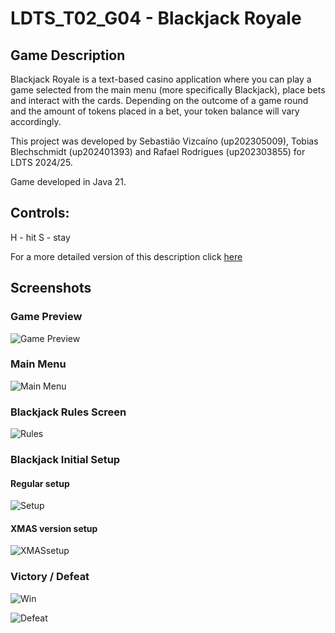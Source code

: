 # LDTS_T02_G04 - Blackjack Royale

## Game Description
Blackjack Royale is a text-based casino application where you can play a game selected from the main menu (more specifically Blackjack), place bets and interact with the cards. Depending on the outcome of a game round and the amount of tokens placed in a bet, your token balance will vary accordingly.

This project was developed by Sebastião Vizcaíno (up202305009), Tobias Blechschmidt (up202401393) and Rafael Rodrigues (up202303855) for LDTS 2024/25.

Game developed in Java 21.

## Controls: 
  H - hit
  S - stay

For a more detailed version of this description click [here](./docs/README.md)

## Screenshots 

### Game Preview

![Game Preview](https://github.com/FEUP-LDTS-2024/project-t02g04/blob/refactoring/docs/GIFs/CasinoPreview.gif)

### Main Menu

![Main Menu](https://github.com/FEUP-LDTS-2024/project-t02g04/blob/refactoring/docs/Images/Menu.png)

### Blackjack Rules Screen

![Rules](https://github.com/FEUP-LDTS-2024/project-t02g04/blob/refactoring/docs/Images/Rules.png)

### Blackjack Initial Setup

#### Regular setup

![Setup](https://github.com/FEUP-LDTS-2024/project-t02g04/blob/refactoring/docs/Images/InitialSetup.png)

#### XMAS version setup

![XMASsetup](https://github.com/FEUP-LDTS-2024/project-t02g04/blob/refactoring/docs/Images/XMAS_Setup.png)

### Victory / Defeat

![Win](https://github.com/FEUP-LDTS-2024/project-t02g04/blob/refactoring/docs/Images/Victory.png)

![Defeat](https://github.com/FEUP-LDTS-2024/project-t02g04/blob/refactoring/docs/Images/XMAS_Loss.png)













